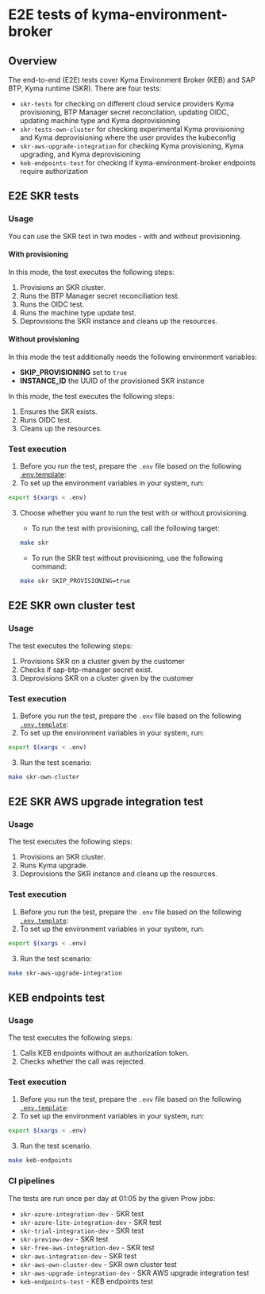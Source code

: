# E2E tests of kyma-environment-broker

## Overview

The end-to-end (E2E) tests cover Kyma Environment Broker (KEB) and SAP BTP, Kyma runtime (SKR).
There are four tests:
- `skr-tests` for checking on different cloud service providers Kyma provisioning, BTP Manager secret reconcilation, updating OIDC, updating machine type and Kyma deprovisioning
- `skr-tests-own-cluster` for checking experimental Kyma provisioning and Kyma deprovisioning where the user provides the kubeconfig
- `skr-aws-upgrade-integration` for checking Kyma provisioning, Kyma upgrading, and Kyma deprovisioning
- `keb-endpoints-test` for checking if kyma-environment-broker endpoints require authorization

## E2E SKR tests

### Usage

You can use the SKR test in two modes - with and without provisioning.

#### With provisioning

In this mode, the test executes the following steps:
1. Provisions an SKR cluster.
2. Runs the BTP Manager secret reconciliation test.
3. Runs the OIDC test.
4. Runs the machine type update test.
5. Deprovisions the SKR instance and cleans up the resources.

#### Without provisioning

In this mode the test additionally needs the following environment variables:
- **SKIP_PROVISIONING** set to `true`
- **INSTANCE_ID** the UUID of the provisioned SKR instance

In this mode, the test executes the following steps:
1. Ensures the SKR exists.
2. Runs OIDC test.
3. Cleans up the resources.
 
### Test execution

1. Before you run the test, prepare the `.env` file based on the following [.env.template](/testing/e2e/skr/skr-test/.env.template):
2. To set up the environment variables in your system, run:

```bash
export $(xargs < .env)
```

3. Choose whether you want to run the test with or without provisioning.
    - To run the test with provisioning, call the following target:

    ```bash
    make skr
    ```
    - To run the SKR test without provisioning, use the following command:

    ```bash
    make skr SKIP_PROVISIONING=true
    ```

## E2E SKR own cluster test

### Usage

The test executes the following steps:
1. Provisions SKR on a cluster given by the customer
2. Checks if sap-btp-manager secret exist.
3. Deprovisions SKR on a cluster given by the customer

### Test execution 

1. Before you run the test, prepare the `.env` file based on the following [`.env.template`](/testing/e2e/skr/skr-test/.env.template):
2. To set up the environment variables in your system, run:

```bash
export $(xargs < .env)
```

3. Run the test scenario:
```bash
make skr-own-cluster
```

## E2E SKR AWS upgrade integration test

### Usage

The test executes the following steps:
1. Provisions an SKR cluster.
2. Runs Kyma upgrade.
3. Deprovisions the SKR instance and cleans up the resources.

### Test execution 

1. Before you run the test, prepare the `.env` file based on the following [`.env.template`](/testing/e2e/skr/skr-aws-upgrade-integration/.env.template):
2. To set up the environment variables in your system, run:

```bash
export $(xargs < .env)
```

3. Run the test scenario:
```bash
make skr-aws-upgrade-integration
```

## KEB endpoints test

### Usage

The test executes the following steps:
1. Calls KEB endpoints without an authorization token.
2. Checks whether the call was rejected.

### Test execution 

1. Before you run the test, prepare the `.env` file based on the following [`.env.template`](/testing/e2e/skr/keb-endpoints-test/.env.template):
2. To set up the environment variables in your system, run:

```bash
export $(xargs < .env)
```

3. Run the test scenario.
```bash
make keb-endpoints
```

### CI pipelines

The tests are run once per day at 01:05 by the given Prow jobs:
- `skr-azure-integration-dev` - SKR test
- `skr-azure-lite-integration-dev` - SKR test
- `skr-trial-integration-dev` - SKR test
- `skr-preview-dev` - SKR test
- `skr-free-aws-integration-dev` - SKR test
- `skr-aws-integration-dev` - SKR test
- `skr-aws-own-cluster-dev` - SKR own cluster test
- `skr-aws-upgrade-integration-dev` - SKR AWS upgrade integration test
- `keb-endpoints-test` - KEB endpoints test
